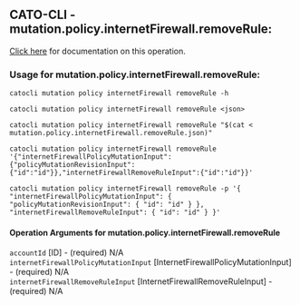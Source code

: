 
## CATO-CLI - mutation.policy.internetFirewall.removeRule:
[Click here](https://api.catonetworks.com/documentation/#mutation-mutation.policy.internetFirewall.removeRule) for documentation on this operation.

### Usage for mutation.policy.internetFirewall.removeRule:

`catocli mutation policy internetFirewall removeRule -h`

`catocli mutation policy internetFirewall removeRule <json>`

`catocli mutation policy internetFirewall removeRule "$(cat < mutation.policy.internetFirewall.removeRule.json)"`

`catocli mutation policy internetFirewall removeRule '{"internetFirewallPolicyMutationInput":{"policyMutationRevisionInput":{"id":"id"}},"internetFirewallRemoveRuleInput":{"id":"id"}}'`

`catocli mutation policy internetFirewall removeRule -p '{
    "internetFirewallPolicyMutationInput": {
        "policyMutationRevisionInput": {
            "id": "id"
        }
    },
    "internetFirewallRemoveRuleInput": {
        "id": "id"
    }
}'`


#### Operation Arguments for mutation.policy.internetFirewall.removeRule ####

`accountId` [ID] - (required) N/A    
`internetFirewallPolicyMutationInput` [InternetFirewallPolicyMutationInput] - (required) N/A    
`internetFirewallRemoveRuleInput` [InternetFirewallRemoveRuleInput] - (required) N/A    
